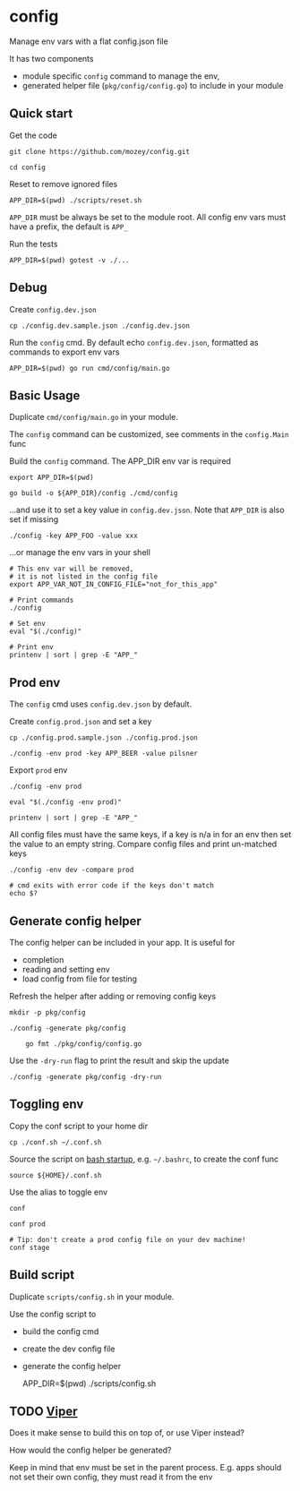 # config

Manage env vars with a flat config.json file

It has two components
- module specific `config` command to manage the env,
- generated helper file (`pkg/config/config.go`) to include in your module

## Quick start

Get the code 

    git clone https://github.com/mozey/config.git
    
    cd config
    
Reset to remove ignored files

    APP_DIR=$(pwd) ./scripts/reset.sh
    
`APP_DIR` must be always be set to the module root. 
All config env vars must have a prefix, the default is `APP_`

Run the tests

    APP_DIR=$(pwd) gotest -v ./...

    
## Debug    

Create `config.dev.json`
                        
    cp ./config.dev.sample.json ./config.dev.json
    
Run the `config` cmd.
By default echo `config.dev.json`,
formatted as commands to export env vars

    APP_DIR=$(pwd) go run cmd/config/main.go
    
    
## Basic Usage

Duplicate `cmd/config/main.go` in your module.

The `config` command can be customized,
see comments in the `config.Main` func

Build the `config` command.
The APP_DIR env var is required

    export APP_DIR=$(pwd) 
    
    go build -o ${APP_DIR}/config ./cmd/config 

...and use it to set a key value in `config.dev.json`.
Note that `APP_DIR` is also set if missing

    ./config -key APP_FOO -value xxx

...or manage the env vars in your shell

    # This env var will be removed,
    # it is not listed in the config file 
    export APP_VAR_NOT_IN_CONFIG_FILE="not_for_this_app" 
    
    # Print commands
    ./config

    # Set env    
    eval "$(./config)"
    
    # Print env
    printenv | sort | grep -E "APP_"
 
    
## Prod env

The `config` cmd uses `config.dev.json` by default.

Create `config.prod.json` and set a key

    cp ./config.prod.sample.json ./config.prod.json
    
    ./config -env prod -key APP_BEER -value pilsner
    
Export `prod` env

    ./config -env prod
    
    eval "$(./config -env prod)"
    
    printenv | sort | grep -E "APP_"
    
All config files must have the same keys,
if a key is n/a in for an env then set the value to an empty string.
Compare config files and print un-matched keys

    ./config -env dev -compare prod
    
    # cmd exits with error code if the keys don't match
    echo $?


## Generate config helper

The config helper can be included in your app. It is useful for 
- completion
- reading and setting env
- load config from file for testing

Refresh the helper after adding or removing config keys

    mkdir -p pkg/config
    
    ./config -generate pkg/config
    
        go fmt ./pkg/config/config.go

Use the `-dry-run` flag to print the result and skip the update

    ./config -generate pkg/config -dry-run


## Toggling env

Copy the conf script to your home dir

    cp ./conf.sh ~/.conf.sh

Source the script on [bash startup](https://www.gnu.org/software/bash/manual/html_node/Bash-Startup-Files.html),
e.g. `~/.bashrc`, to create the conf func

    source ${HOME}/.conf.sh
    
Use the alias to toggle env

    conf 
    
    conf prod
    
    # Tip: don't create a prod config file on your dev machine! 
    conf stage
    
## Build script

Duplicate `scripts/config.sh` in your module.

Use the config script to
- build the config cmd
- create the dev config file
- generate the config helper
    

    APP_DIR=$(pwd) ./scripts/config.sh
    

## TODO [Viper](https://github.com/spf13/viper) 

Does it make sense to build this on top of, or use Viper instead?

How would the config helper be generated?

Keep in mind that env must be set in the parent process.
E.g. apps should not set their own config, they must read it from the env 


